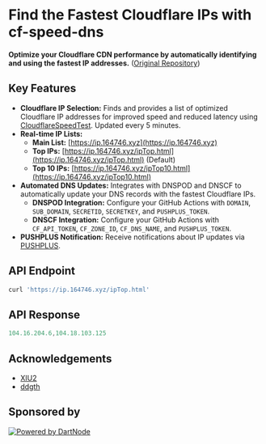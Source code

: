 # Find the Fastest Cloudflare IPs with cf-speed-dns

**Optimize your Cloudflare CDN performance by automatically identifying and using the fastest IP addresses.** ([Original Repository](https://github.com/ZhiXuanWang/cf-speed-dns))

## Key Features

*   **Cloudflare IP Selection:**  Finds and provides a list of optimized Cloudflare IP addresses for improved speed and reduced latency using [CloudflareSpeedTest](https://github.com/XIU2/CloudflareSpeedTest).  Updated every 5 minutes.
*   **Real-time IP Lists:**
    *   **Main List:** [https://ip.164746.xyz](https://ip.164746.xyz)
    *   **Top IPs:** [https://ip.164746.xyz/ipTop.html](https://ip.164746.xyz/ipTop.html) (Default)
    *   **Top 10 IPs:** [https://ip.164746.xyz/ipTop10.html](https://ip.164746.xyz/ipTop10.html)
*   **Automated DNS Updates:**  Integrates with DNSPOD and DNSCF to automatically update your DNS records with the fastest Cloudflare IPs.
    *   **DNSPOD Integration:** Configure your GitHub Actions with `DOMAIN`, `SUB_DOMAIN`, `SECRETID`, `SECRETKEY`, and `PUSHPLUS_TOKEN`.
    *   **DNSCF Integration:** Configure your GitHub Actions with `CF_API_TOKEN`, `CF_ZONE_ID`, `CF_DNS_NAME`, and `PUSHPLUS_TOKEN`.
*   **PUSHPLUS Notification:**  Receive notifications about IP updates via [PUSHPLUS](https://www.pushplus.plus/push1.html).

## API Endpoint

```bash
curl 'https://ip.164746.xyz/ipTop.html'
```

## API Response

```javascript
104.16.204.6,104.18.103.125
```

## Acknowledgements

*   [XIU2](https://github.com/XIU2/CloudflareSpeedTest)
*   [ddgth](https://github.com/ddgth/cf2dns)

##  Sponsored by

[![Powered by DartNode](https://dartnode.com/branding/DN-Open-Source-sm.png)](https://dartnode.com "Powered by DartNode - Free VPS for Open Source")
